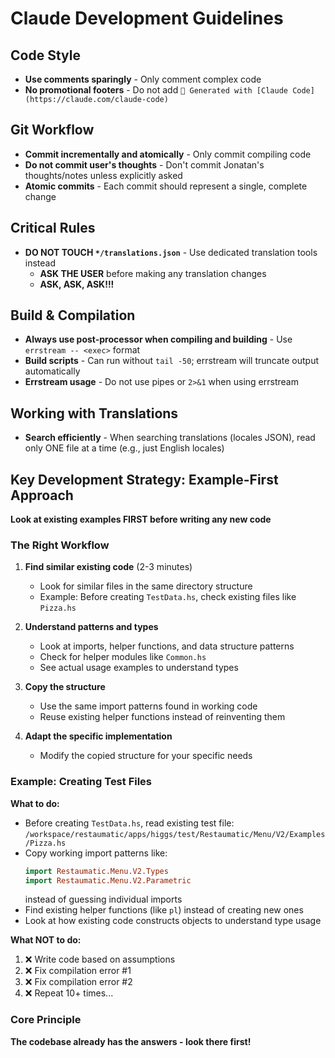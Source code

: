 
# Claude Development Guidelines

## Code Style

- **Use comments sparingly** - Only comment complex code
- **No promotional footers** - Do not add `🤖 Generated with [Claude Code](https://claude.com/claude-code)`

## Git Workflow

- **Commit incrementally and atomically** - Only commit compiling code
- **Do not commit user's thoughts** - Don't commit Jonatan's thoughts/notes unless explicitly asked
- **Atomic commits** - Each commit should represent a single, complete change

## Critical Rules

- **DO NOT TOUCH `*/translations.json`** - Use dedicated translation tools instead
  - **ASK THE USER** before making any translation changes
  - **ASK, ASK, ASK!!!**

## Build & Compilation

- **Always use post-processor when compiling and building** - Use `errstream -- <exec>` format
- **Build scripts** - Can run without `tail -50`; errstream will truncate output automatically
- **Errstream usage** - Do not use pipes or `2>&1` when using errstream

## Working with Translations

- **Search efficiently** - When searching translations (locales JSON), read only ONE file at a time (e.g., just English locales)

## Key Development Strategy: Example-First Approach

**Look at existing examples FIRST before writing any new code**

### The Right Workflow

1. **Find similar existing code** (2-3 minutes)
   - Look for similar files in the same directory structure
   - Example: Before creating `TestData.hs`, check existing files like `Pizza.hs`
   
2. **Understand patterns and types**
   - Look at imports, helper functions, and data structure patterns
   - Check for helper modules like `Common.hs`
   - See actual usage examples to understand types
   
3. **Copy the structure**
   - Use the same import patterns found in working code
   - Reuse existing helper functions instead of reinventing them
   
4. **Adapt the specific implementation**
   - Modify the copied structure for your specific needs

### Example: Creating Test Files

**What to do:**
- Before creating `TestData.hs`, read existing test file: `/workspace/restaumatic/apps/higgs/test/Restaumatic/Menu/V2/Examples/Pizza.hs`
- Copy working import patterns like:
  ```haskell
  import Restaumatic.Menu.V2.Types
  import Restaumatic.Menu.V2.Parametric
  ```
  instead of guessing individual imports
- Find existing helper functions (like `pl`) instead of creating new ones
- Look at how existing code constructs objects to understand type usage

**What NOT to do:**
1. ❌ Write code based on assumptions
2. ❌ Fix compilation error #1
3. ❌ Fix compilation error #2
4. ❌ Repeat 10+ times...

### Core Principle

**The codebase already has the answers - look there first!**
